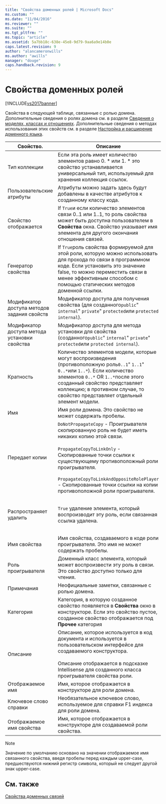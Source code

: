 ```yaml
---
title: "Свойства доменных ролей | Microsoft Docs"
ms.custom: ""
ms.date: "11/04/2016"
ms.reviewer: ""
ms.suite: ""
ms.tgt_pltfrm: ""
ms.topic: "article"
ms.assetid: 5a7bb18c-638e-45e8-9d79-9aa6a9e14b0e
caps.latest.revision: 9
author: "alancameronwills"
ms.author: "awills"
manager: "douge"
caps.handback.revision: 9
---
```

# Свойства доменных ролей
[!INCLUDE[vs2017banner](../code-quality/includes/vs2017banner.md)]

Свойства в следующей таблице, связанные с ролью домена.  Дополнительные сведения о ролях домена см. в разделе [Сведения о моделях, классах и отношениях](../modeling/understanding-models-classes-and-relationships.md).  Дополнительные сведения о методах использования этих свойств см. в разделе [Настройка и расширение доменного языка](../modeling/customizing-and-extending-a-domain-specific-language.md).  
  
|Свойство.|Описание|Default|  
|---------------|--------------|-------------|  
|Тип коллекции|Если эта роль имеет количество элементов равно 0. \* или 1. \* это свойство устанавливается универсальный тип, используемый для хранения коллекция ссылок.|`(none)` \-  <xref:Microsoft.VisualStudio.Modeling.LinkedElementCollection%601> использует|  
|Пользовательские атрибуты|Атрибуты можно задать здесь будут добавлены в качестве атрибутов к созданному классу кода.|\<отсутствует\>|  
|Свойство отображается|If `True`и если количество элементов связи 0..1 или 1..1, то роль свойства может быть доступна пользователем в  **Свойства** окна.  Свойство указывает имя элемента для другого окончания отношения связей.|`True`|  
|Генератор свойства|If `True`роль свойства формируемой для этой роли, которую можно использовать для прохода по связи в программном коде.  Если установить это значение false, то можно переместить связи в менее эффективным способом с помощью статических методов доменной ссылки.|`True`|  
|Модификатор доступа методов задания свойств|Модификатор доступа для получения свойства \(для созданного`public`"  `internal`"  `private`"  `protected`или  `protected internal`\).|`public`|  
|Модификатор доступа метода установки свойства|Модификатор доступа для метода установки для свойства \(созданного`public`"  `internal`"  `private`"  `protected`или  `protected internal`\).|`public`|  
|Кратность|Количество элементов модели, которые могут воспроизведения \(противоположную роль`0..1`"  `1..1`"  `0..*`или  `1..*`\).  Если количество элементов `0..*` OR  `1..*`после этого созданный свойство представляет коллекцию; в противном случае, то свойство представляет отдельный элемент модели.|Зависит от типа связи и является ли это роль источника или целевого объекта в связи.|  
|Имя|Имя роли домена.  Это свойство не может содержать пробелы.|Доменного имени класса роли проигрывателя для данной роли.|  
|Передает копии|`DoNotPropagateCopy` \- Проигрывателя скопированную роль не будет иметь никаких копию этой связи.<br /><br /> `PropagateCopyToLinkOnly` \- Скопированные точки ссылки к существующему противоположный роли проигрывателя.<br /><br /> `PropagateCopyToLinkAndOppositeRolePlayer` \- Скопированные точки ссылки на копии противоположной роли проигрывателя.|`PropagateCopyToLinkAndOppositeRolePlayer` для ролей источника embeddings.<br /><br /> `DoNotPropagateCopy` для других ролей.<br /><br /> Дополнительные сведения см. в разделе [Настройка функции копирования](../modeling/customizing-copy-behavior.md).|  
|Распространяет удалить|`True` удаление элемента, который воспроизводит эту роль, если связанная ссылка удалена.|`True` для целевого объекта внедрения роли.<br /><br /> `False` для других ролей.<br /><br /> Дополнительные сведения см. в разделе [Настройка функции удаления](../modeling/customizing-deletion-behavior.md).|  
|Имя свойства|Имя свойства, создаваемого в коде роли проигрывателя.  Это имя не может содержать пробелы.|Имя противоположной роли если эта роль имеет a нул\-к\-одн или взаимнооднозначного количества элементов; в противном случае \- значение pluralized имя противоположной роли.|  
|Роль проигрывателя|Доменный класс элемента, который может воспроизвести эту роль в связи.  Это свойство доступно только для чтения.|Доменный класс роли проигрывателя для данной роли.|  
|Примечания|Неофициальные заметки, связанные с ролью домена.|\<отсутствует\>|  
|Категория|Категория, в которую созданное свойство появляется в **Свойства** окно в конструкторе.  Если это свойство пустое, созданное свойство отображается под **Прочее** категория|\<отсутствует\>|  
|Описание|Описание, которое используется в код документа и используется в пользовательском интерфейсе для создаваемого конструктора.<br /><br /> Описание отображается в подсказке Intellisense для созданного класса проигрывателя свойства роли.|`Description for` *полное имя роли*|  
|Отображаемое имя|Имя, которое отображается в конструкторе для роли домена.|Скорректированное значение свойства name.|  
|Ключевое слово справки|Необязательное ключевое слово, используемое для справки F1 индекса для роли домена.|\<отсутствует\>|  
|Отображаемое имя свойства|Имя, которое отображается в конструкторе для создаваемой роли свойства.|Скорректированное значение свойства имени свойства.|  
  
> [!NOTE]
>  Значение по умолчанию основано на значении отображаемое имя связанного свойства, введя пробелы перед каждым upper\-case, предшествуются нижний регистр символа, который не следует другой знак upper\-case.  
  
## См. также  
 [Свойства доменных связей](../modeling/properties-of-domain-relationships.md)